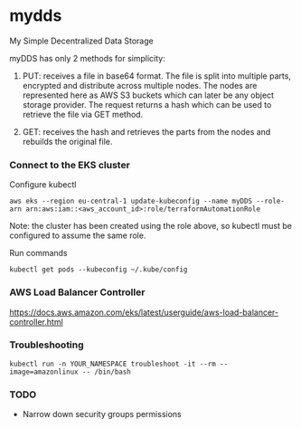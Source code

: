 # mydds
My Simple Decentralized Data Storage

myDDS has only 2 methods for simplicity:

1. PUT: receives a file in base64 format. The file is split into multiple parts,
encrypted and distribute across multiple nodes. The nodes are represented here as
AWS S3 buckets which can later be any object storage provider. The request
returns a hash which can be used to retrieve the file via GET method.

2. GET: receives the hash and retrieves the parts from the nodes and rebuilds
the original file.

### Connect to the EKS cluster

Configure kubectl

```
aws eks --region eu-central-1 update-kubeconfig --name myDDS --role-arn arn:aws:iam::<aws_account_id>:role/terraformAutomationRole
```

Note: the cluster has been created using the role above, so kubectl must be configured to assume the same role.

Run commands

```
kubectl get pods --kubeconfig ~/.kube/config
```

### AWS Load Balancer Controller

https://docs.aws.amazon.com/eks/latest/userguide/aws-load-balancer-controller.html

### Troubleshooting

```
kubectl run -n YOUR_NAMESPACE troubleshoot -it --rm --image=amazonlinux -- /bin/bash
```

### TODO

* Narrow down security groups permissions
